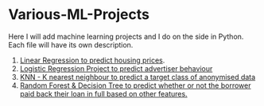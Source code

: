 # Various-ML-Projects
Here I will add machine learning projects and I do on the side in Python. Each file will have its own description.

1. [Linear Regression to predict housing prices](https://github.com/wasifmkhan/Machine_Learning-Projects-Python/blob/main/Linear_Regression_ML_Boston_Housing_Work.ipynb).
2. [Logistic Regression Project to predict advertiser behaviour](https://github.com/wasifmkhan/Machine_Learning-Projects-Python/blob/main/Logistic%20Regression%20Project.ipynb)
3. [KNN - K nearest neighbour to predict a target class of anonymised data](https://github.com/wasifmkhan/Machine_Learning-Projects-Python/blob/main/KNN%20(K%20nearest%20neighbour)%20Project.ipynb)
4. [Random Forest & Decision Tree to predict whether or not the borrower paid back their loan in full based on other features.](https://github.com/wasifmkhan/Machine_Learning-Projects-Python/blob/main/Random_Forest_Project.ipynb)
